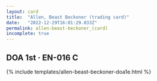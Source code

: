```yaml
---
layout: card
title:  "Allen, Beast Beckoner (trading card)"
date:   "2022-12-29T16:01:29.033Z"
permalink: allen-beast-beckoner_(card)
incomplete: true
---
```


## DOA 1st &middot; EN-016 C

{% include templates/allen-beast-beckoner-doa1e.html %}
